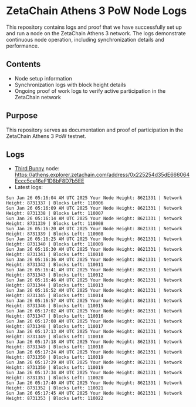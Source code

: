 # ZetaChain Athens 3 PoW Node Logs
This repository contains logs and proof that we have successfully set up and run a node on the ZetaChain Athens 3 network. The logs demonstrate continuous node operation, including synchronization details and performance.

## Contents
- Node setup information
- Synchronization logs with block height details
- Ongoing proof of work logs to verify active participation in the ZetaChain network

## Purpose
This repository serves as documentation and proof of participation in the ZetaChain Athens 3 PoW testnet.

## Logs

- [Third Bunny](https://thirdbunny.xyz/) node: https://athens.explorer.zetachain.com/address/0x225254d35dE666064Eccc5ce16eF1D8bF8D7b5EE
- Latest logs:
```
Sun Jan 26 05:16:04 AM UTC 2025 Your Node Height: 8621331 | Network Height: 8731337 | Blocks Left: 110006
Sun Jan 26 05:16:09 AM UTC 2025 Your Node Height: 8621331 | Network Height: 8731338 | Blocks Left: 110007
Sun Jan 26 05:16:14 AM UTC 2025 Your Node Height: 8621331 | Network Height: 8731339 | Blocks Left: 110008
Sun Jan 26 05:16:20 AM UTC 2025 Your Node Height: 8621331 | Network Height: 8731339 | Blocks Left: 110008
Sun Jan 26 05:16:25 AM UTC 2025 Your Node Height: 8621331 | Network Height: 8731340 | Blocks Left: 110009
Sun Jan 26 05:16:30 AM UTC 2025 Your Node Height: 8621331 | Network Height: 8731341 | Blocks Left: 110010
Sun Jan 26 05:16:36 AM UTC 2025 Your Node Height: 8621331 | Network Height: 8731342 | Blocks Left: 110011
Sun Jan 26 05:16:41 AM UTC 2025 Your Node Height: 8621331 | Network Height: 8731343 | Blocks Left: 110012
Sun Jan 26 05:16:46 AM UTC 2025 Your Node Height: 8621331 | Network Height: 8731344 | Blocks Left: 110013
Sun Jan 26 05:16:52 AM UTC 2025 Your Node Height: 8621331 | Network Height: 8731345 | Blocks Left: 110014
Sun Jan 26 05:16:57 AM UTC 2025 Your Node Height: 8621331 | Network Height: 8731346 | Blocks Left: 110015
Sun Jan 26 05:17:02 AM UTC 2025 Your Node Height: 8621331 | Network Height: 8731347 | Blocks Left: 110016
Sun Jan 26 05:17:08 AM UTC 2025 Your Node Height: 8621331 | Network Height: 8731348 | Blocks Left: 110017
Sun Jan 26 05:17:13 AM UTC 2025 Your Node Height: 8621331 | Network Height: 8731349 | Blocks Left: 110018
Sun Jan 26 05:17:18 AM UTC 2025 Your Node Height: 8621331 | Network Height: 8731349 | Blocks Left: 110018
Sun Jan 26 05:17:24 AM UTC 2025 Your Node Height: 8621331 | Network Height: 8731350 | Blocks Left: 110019
Sun Jan 26 05:17:29 AM UTC 2025 Your Node Height: 8621331 | Network Height: 8731350 | Blocks Left: 110019
Sun Jan 26 05:17:34 AM UTC 2025 Your Node Height: 8621331 | Network Height: 8731351 | Blocks Left: 110020
Sun Jan 26 05:17:40 AM UTC 2025 Your Node Height: 8621331 | Network Height: 8731352 | Blocks Left: 110021
Sun Jan 26 05:17:45 AM UTC 2025 Your Node Height: 8621331 | Network Height: 8731353 | Blocks Left: 110022
```
